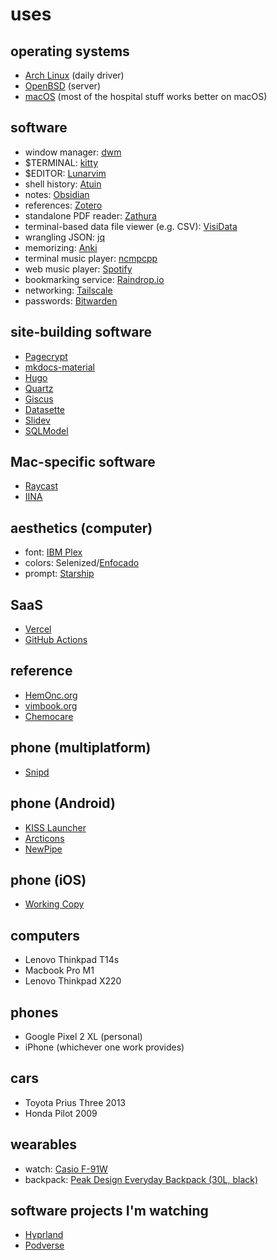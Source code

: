 # uses

## operating systems

- [Arch Linux](https://wiki.archlinux.org/title/Arch_Linux) (daily driver)
- [OpenBSD](https://www.openbsd.org/) (server)
- [macOS](https://www.apple.com/macos/) (most of the hospital stuff works better on macOS)


## software

- window manager: [dwm](https://dwm.suckless.org/)
- $TERMINAL: [kitty](https://sw.kovidgoyal.net/kitty/)
- $EDITOR: [Lunarvim](https://www.lunarvim.org/) 
- shell history: [Atuin](https://github.com/ellie/atuin)
- notes: [Obsidian](https://obsidian.md/)
- references: [Zotero](https://www.zotero.org/)
- standalone PDF reader: [Zathura](https://pwmt.org/projects/zathura/)
- terminal-based data file viewer (e.g. CSV): [VisiData](https://github.com/saulpw/visidata)
- wrangling JSON: [jq](https://github.com/stedolan/jq)
- memorizing: [Anki](https://apps.ankiweb.net/)
- terminal music player: [ncmpcpp](https://github.com/ncmpcpp/ncmpcpp)
- web music player: [Spotify](https://open.spotify.com/)
- bookmarking service: [Raindrop.io](https://raindrop.io/)
- networking: [Tailscale](https://tailscale.com/)
- passwords: [Bitwarden](https://bitwarden.com/)


## site-building software

- [Pagecrypt](https://github.com/Greenheart/pagecrypt)
- [mkdocs-material](https://squidfunk.github.io/mkdocs-material/)
- [Hugo](https://gohugo.io/)
- [Quartz](https://github.com/jackyzha0/quartz)
- [Giscus](https://github.com/giscus/giscus)
- [Datasette](https://datasette.io/)
- [Slidev](https://github.com/slidevjs/slidev)
- [SQLModel](https://github.com/tiangolo/sqlmodel)


## Mac-specific software

- [Raycast](https://www.raycast.com/)
- [IINA](https://iina.io/)


## aesthetics (computer)

- font:  [IBM Plex](https://www.ibm.com/plex/)
- colors: Selenized/[Enfocado](https://github.com/wuelnerdotexe/vim-enfocado)
- prompt: [Starship](https://starship.rs/)


## SaaS

-  [Vercel](https://vercel.com/)
-  [GitHub Actions](https://github.com/features/actions)


## reference

- [HemOnc.org](https://hemonc.org/wiki/Main_Page)
- [vimbook.org](https://www.vimbook.org/)
- [Chemocare](https://chemocare.com/)


## phone (multiplatform)

- [Snipd](https://www.snipd.com/)


## phone (Android)

- [KISS Launcher](https://kisslauncher.com/)
- [Arcticons](https://github.com/Donnnno/Arcticons)
- [NewPipe](https://newpipe.net/)


## phone (iOS)

- [Working Copy]()


## computers

-  Lenovo Thinkpad T14s
-  Macbook Pro M1
-  Lenovo Thinkpad X220


## phones

-  Google Pixel 2 XL (personal)
-  iPhone (whichever one work provides)


## cars

-  Toyota Prius Three 2013
-  Honda Pilot 2009


## wearables

- watch: [Casio F-91W](https://www.casio.com/us/watches/casio/product.F-91W-1/)
- backpack: [Peak Design Everyday Backpack (30L, black)](https://www.peakdesign.com/collections/all-bags/products/everyday-backpack)


## software projects I'm watching

- [Hyprland](https://github.com/hyprwm/Hyprland)
- [Podverse](https://podverse.fm/)
